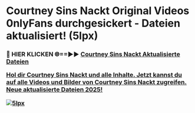 # Courtney Sins Nackt Original Videos 0nlyFans durchgesickert - Dateien aktualisiert! (5lpx)

<h3>🔴 HIER KLICKEN 🌐==►► <a href="https://tinyurl.com/h6vf6nb8" rel="nofollow">Courtney Sins Nackt Aktualisierte Dateien

Hol dir Courtney Sins Nackt und alle Inhalte. Jetzt kannst du auf alle Videos und Bilder von Courtney Sins Nackt zugreifen. Neue aktualisierte Dateien 2025!

[![5lpx](https://i.imgur.com/sD4kR3V.gif)](https://tinyurl.com/h6vf6nb8)
